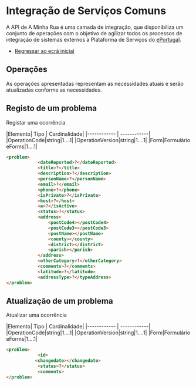 # Integração de Serviços Comuns
A API de A Minha Rua é uma camada de integração, que disponibiliza um conjunto de operações com o objetivo de
 agilizar todos os processos de integração de sistemas externos à Plataforma de Serviços do [ePortugal](https://eportugal.gov.pt/servicos/comunicar-ocorrencias-no-espaco-publico-a-minha-rua).

- [Regressar ao ecrã inicial](../)

## Operações
As operações apresentadas representam as necessidades atuais e serão atualizadas conforme as necessidades.

## Registo de um problema
Registar uma ocorrência

|Elemento| Tipo | Cardinalidade|
|------------ | ------------|
|OperationCode|string|1....1|
|OperationVersion|string|1....1|
|Form|Formulário eForms|1....1|

```markdown
<problem>
			<dateReported>?</dateReported>
            <title>?</title>
            <description>?</description>
            <personName>?</personName>
            <email>?</email>        
            <phone>?</phone>
            <isPrivate>?</isPrivate>
            <host>?</host>
            <a>?</isActive>
            <status>?</status>
			<address>
				<postCode4></postCode4>
				<postCode3></postCode3>
				<postName></postName>
				<county></county>
				<district></district>
				<parish></parish>
			</address>
            <otherCategory>?</otherCategory>
            <comments>?</comments>
            <latitude>?</latitude>         
            <addressType>?</typeAddress>
</problem>  
```
## Atualização de um problema
Atualizar uma ocorrência

|Elemento| Tipo | Cardinalidade|
|------------ | ------------|
|OperationCode|string|1....1|
|OperationVersion|string|1....1|
|Form|Formulário eForms|1....1|

```markdown
<problem>
			<id>
           <changedate></changedate>
            <status>?</status>
			<comments>
</problem>  
```
